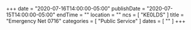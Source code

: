 +++
date = "2020-07-16T14:00:00-05:00"
publishDate = "2020-07-15T14:00:00-05:00"
endTime = ""
location = ""
ncs = [ "KE0LDS" ]
title = "Emergency Net 0716"
categories = [ "Public Service" ]
dates = [ "" ]
+++
